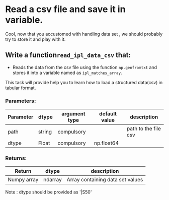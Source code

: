 # Read a csv file and save it in variable.

Cool, now that you accustomed with handling data set , we should probably 
try to store it and play with it. 

## Write a function`read_ipl_data_csv` that:
- Reads the data from the csv file using the function `np.genfromtxt` and stores it into a variable named as `ipl_matches_array`.

This task will provide help you to learn how to load a structured data(csv) in tabular format.

### Parameters:

| Parameter | dtype | argument type | default value | description |
| --- | --- | --- | --- | --- |
| path | string | compulsory |  | path to the file csv |
| dtype | Float | compulsory | np.float64 |  |

### Returns:

| Return | dtype | description |
| --- | --- | --- |
| Numpy array | ndarray | Array containing data set values |

Note : dtype should be provided as '|S50'
